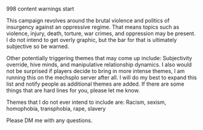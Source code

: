 998
content warnings
start

This campaign revolves around the brutal violence and politics of insurgency against an oppressive regime. That means topics such as violence, injury, death, torture, war crimes, and oppression may be present. I do not intend to get overly graphic, but the bar for that is ultimately subjective so be warned.

Other potentially triggering themes that may come up include: Subjectivity override, hive minds, and manipulative relationship dynamics.
I also would not be surprised if players decide to bring in more intense themes, I am running this on the mechsplo server after all. I will do my best to expand this list and notify people as additional themes are added. If there are some things that are hard lines for you, please let me know.

Themes that I do not ever intend to include are: Racism, sexism, homophobia, transphobia, rape, slavery

Please DM me with any questions.